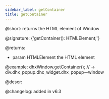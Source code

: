```yaml
---
sidebar_label: getContainer
title: getContainer
---          
```


@short: returns the HTML element of Window

@signature: {'getContainer(): HTMLElement;'}

@returns:
- param	HTMLElement     the HTML element 

@example:
dhxWindow.getContainer();
// -> div.dhx_popup.dhx_widget.dhx_popup--window



@descr:





@changelog:
added in v6.3

